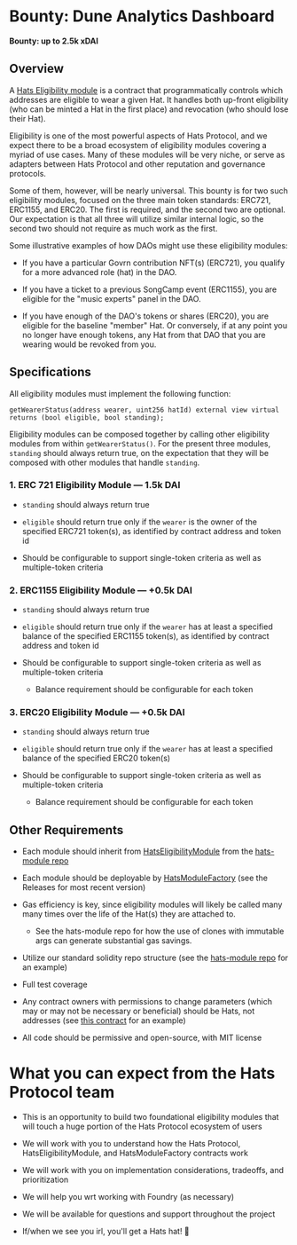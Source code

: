 # Bounty: Dune Analytics Dashboard
**Bounty: up to 2.5k xDAI**

## Overview

A [Hats Eligibility module](https://github.com/Hats-Protocol/hats-protocol#eligibility) is a contract that programmatically controls which addresses are eligible to wear a given Hat. It handles both up-front eligibility (who can be minted a Hat in the first place) and revocation (who should lose their Hat).

Eligibility is one of the most powerful aspects of Hats Protocol, and we expect there to be a broad ecosystem of eligibility modules covering a myriad of use cases. Many of these modules will be very niche, or serve as adapters between Hats Protocol and other reputation and governance protocols.

Some of them, however, will be nearly universal. This bounty is for two such eligibility modules, focused on the three main token standards: ERC721, ERC1155, and ERC20. The first is required, and the second two are optional. Our expectation is that all three will utilize similar internal logic, so the second two should not require as much work as the first.

Some illustrative examples of how DAOs might use these eligibility modules:

- If you have a particular Govrn contribution NFT(s) (ERC721), you qualify for a more advanced role (hat) in the DAO.

- If you have a ticket to a previous SongCamp event (ERC1155), you are eligible for the "music experts" panel in the DAO.

- If you have enough of the DAO's tokens or shares (ERC20), you are eligible for the baseline "member" Hat. Or conversely, if at any point you no longer have enough tokens, any Hat from that DAO that you are wearing would be revoked from you.

## Specifications

All eligibility modules must implement the following function:

`getWearerStatus(address wearer, uint256 hatId) external view virtual returns (bool eligible, bool standing);`

Eligibility modules can be composed together by calling other eligibility modules from within `getWearerStatus()`. For the present three modules, `standing` should always return true, on the expectation that they will be composed with other modules that handle `standing`.

### 1\. ERC 721 Eligibility Module — 1.5k DAI

- `standing` should always return true

- `eligible` should return true only if the `wearer` is the owner of the specified ERC721 token(s), as identified by contract address and token id

- Should be configurable to support single-token criteria as well as multiple-token criteria

### 2\. ERC1155 Eligibility Module — +0.5k DAI

- `standing` should always return true

- `eligible` should return true only if the `wearer` has at least a specified balance of the specified ERC1155 token(s), as identified by contract address and token id

- Should be configurable to support single-token criteria as well as multiple-token criteria

  - Balance requirement should be configurable for each token

### 3\. ERC20 Eligibility Module — +0.5k DAI

- `standing` should always return true

- `eligible` should return true only if the `wearer` has at least a specified balance of the specified ERC20 token(s)

- Should be configurable to support single-token criteria as well as multiple-token criteria

  - Balance requirement should be configurable for each token

## Other Requirements

- Each module should inherit from [HatsEligibilityModule](https://github.com/Hats-Protocol/hats-module/blob/main/src/HatsEligibilityModule.sol) from the [hats-module repo](https://github.com/Hats-Protocol/hats-module)

- Each module should be deployable by [HatsModuleFactory](https://github.com/Hats-Protocol/hats-module/blob/main/src/HatsModuleFactory.sol) (see the Releases for most recent version)

- Gas efficiency is key, since eligibility modules will likely be called many many times over the life of the Hat(s) they are attached to.

  - See the hats-module repo for how the use of clones with immutable args can generate substantial gas savings.

- Utilize our standard solidity repo structure (see the [hats-module repo](https://github.com/Hats-Protocol/hats-module) for an example)

- Full test coverage

- Any contract owners with permissions to change parameters (which may or may not be necessary or beneficial) should be Hats, not addresses (see [this contract](https://github.com/Hats-Protocol/hats-baal-shamans/blob/d3a3796b678cd805d788f15f7517de6e687c392a/src/HatsOnboardingShaman.sol#LL290C1-L290C1) for an example)

- All code should be permissive and open-source, with MIT license

# What you can expect from the Hats Protocol team

- This is an opportunity to build two foundational eligibility modules that will touch a huge portion of the Hats Protocol ecosystem of users

- We will work with you to understand how the Hats Protocol, HatsEligibilityModule, and HatsModuleFactory contracts work

- We will work with you on implementation considerations, tradeoffs, and prioritization

- We will help you wrt working with Foundry (as necessary)

- We will be available for questions and support throughout the project

- If/when we see you irl, you'll get a Hats hat! 🧢
